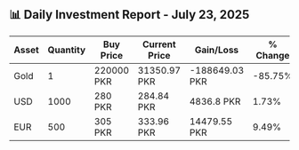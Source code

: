## 📊 Daily Investment Report - July 23, 2025

| Asset | Quantity | Buy Price | Current Price | Gain/Loss | % Change |
|-------|----------|-----------|----------------|------------|----------|
| Gold | 1 | 220000 PKR | 31350.97 PKR | -188649.03 PKR | -85.75% |
| USD | 1000 | 280 PKR | 284.84 PKR | 4836.8 PKR | 1.73% |
| EUR | 500 | 305 PKR | 333.96 PKR | 14479.55 PKR | 9.49% |
